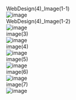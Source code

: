 WebDesign(4)_Image(1-1)<br>
![image](https://github.com/user-attachments/assets/5633828d-981e-4d48-b4c5-ed1441ffb03b)
<br>WebDesign(4)_Image(1-2)<br>
![image](https://github.com/user-attachments/assets/c7946543-b417-4ec3-b360-2bfa7c03cba7)
<br>image(3)<br>
![image](https://github.com/user-attachments/assets/4c77d423-08e2-4c99-ae11-8bea5be20ea0)
<br>image(4)<br>
![image](https://github.com/user-attachments/assets/9ab74f77-0416-47bf-9f20-9ba73457dcc4)
<br>image(5)<br>
![image](https://github.com/user-attachments/assets/8343808a-36fe-40ec-9e5b-12af3206b2f7)
<br>image(6)<br>
![image](https://github.com/user-attachments/assets/903aa71c-5cbb-4b27-9782-cd22f1a02a25)
<br>image(7)<br>
![image](https://github.com/user-attachments/assets/e6849018-bde3-4e31-a717-33284829f099)
